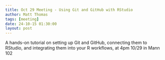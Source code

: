 ```yaml
---
title: Oct 29 Meeting - Using Git and GitHub with RStudio
author: Matt Thomas
tags: [meeting]
date: 24-10-15 01:30:00
layout: post
--- 
```


A hands-on tutorial on setting up Git and GitHub, connecting them to RStudio, and integrating them into your R workflows, at 4pm 10/29 in Mann 102